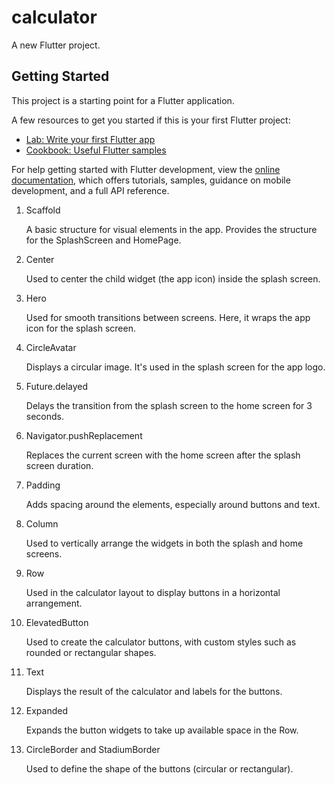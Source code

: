 # calculator

A new Flutter project.

## Getting Started

This project is a starting point for a Flutter application.

A few resources to get you started if this is your first Flutter project:

- [Lab: Write your first Flutter app](https://docs.flutter.dev/get-started/codelab)
- [Cookbook: Useful Flutter samples](https://docs.flutter.dev/cookbook)

For help getting started with Flutter development, view the
[online documentation](https://docs.flutter.dev/), which offers tutorials,
samples, guidance on mobile development, and a full API reference.
1. Scaffold

    A basic structure for visual elements in the app.
    Provides the structure for the SplashScreen and HomePage.

2. Center

    Used to center the child widget (the app icon) inside the splash screen.

3. Hero

    Used for smooth transitions between screens. Here, it wraps the app icon for the splash screen.

4. CircleAvatar

    Displays a circular image. It's used in the splash screen for the app logo.

5. Future.delayed

    Delays the transition from the splash screen to the home screen for 3 seconds.

6. Navigator.pushReplacement

    Replaces the current screen with the home screen after the splash screen duration.

7. Padding

    Adds spacing around the elements, especially around buttons and text.

8. Column

    Used to vertically arrange the widgets in both the splash and home screens.

9. Row

    Used in the calculator layout to display buttons in a horizontal arrangement.

10. ElevatedButton

    Used to create the calculator buttons, with custom styles such as rounded or rectangular shapes.

11. Text

    Displays the result of the calculator and labels for the buttons.

12. Expanded

    Expands the button widgets to take up available space in the Row.

13. CircleBorder and StadiumBorder

    Used to define the shape of the buttons (circular or rectangular).


